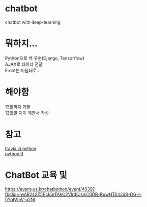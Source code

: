 # chatbot
chatbot with deep-learning

# 뭐하지...
Python으로 백 구현(Django, Tensorflow)  
AJAX로 데이터 전달  
Front는 마음대로..  


# 해야함
12월까지 개발  
12월말 까지 제안서 작성  

# 참고
[travis ci python](https://github.com/travis-ci/travis-ci/issues/9815)  
[python tf](https://www.slideshare.net/healess/python-tensorflow-ai-chatbot)  

# ChatBot 교육 및  
https://event-us.kr/chatbothon/event/4039?fbclid=IwAR242Z5PckSrFAkC2VlrdCisniC0DB-RuwHT043d8-DGH-fiYqIWhV-q2NI
